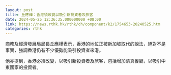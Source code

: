 ```yaml
---
layout: post
title: 丘應樺：香港須改變以吸引新投資者及旅客
date: 2024-05-25 12:36:35.000000000 +08:00
link: https://news.rthk.hk/rthk/ch/component/k2/1754653-20240525.htm
categories: rthk
---
```


商務及經濟發展局局長丘應樺表示，香港的地位正被新加坡取代的說法，絕對不是事實，強調香港仍有不少優勢能吸引投資者來港。

他亦提到，香港必須改變，以吸引新投資者及旅客，包括增加清真餐廳，以吸引中東國家的投資者。
